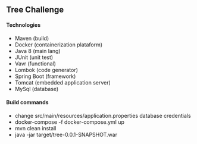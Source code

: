 ## Tree Challenge

#### Technologies
 - Maven (build)
 - Docker (containerization plataform)
 - Java 8 (main lang)
 - JUnit (unit test)
 - Vavr (functional)
 - Lombok (code generator)
 - Spring Boot (framework)
 - Tomcat (embedded application server)
 - MySql (database)

#### Build commands
 - change src/main/resources/application.properties database credentials
 - docker-compose -f docker-compose.yml up
 - mvn clean install
 - java -jar target/tree-0.0.1-SNAPSHOT.war
